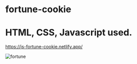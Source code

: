 # fortune-cookie
# HTML, CSS, Javascript used.


https://js-fortune-cookie.netlify.app/






![fortune](https://user-images.githubusercontent.com/24884380/168199505-2d6370bc-cf24-4675-ab48-3e17f9f972f4.jpg)
